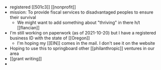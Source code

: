 - registered [[501c3]] [[nonprofit]]
- mission: To provide fiscal services to disadvantaged peoples to ensure their survival
	- We might want to add something about "thriving" in there h/t [[flancian]]
- I'm still working on paperwork (as of 2021-10-20) but I have a registered business ID with the state of [[Oregon]]
	- I'm hoping my [[EIN]] comes in the mail. I don't see it on the website
- Hoping to use this to springboard other [[philanthropic]] ventures in our area
- [[grant writing]]
-